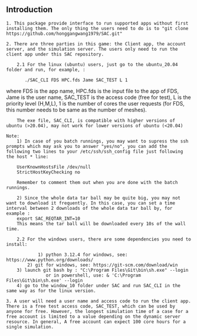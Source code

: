 ## Introduction
	1. This package provide interface to run supported apps without first installing them. The only thing the users need to do is to "git clone https://github.com/honggangwang1979/SAC.git"

	2. There are three parties in this game: the Client app, the account server, and the simulation server. The users only need to run the client app under this SAC repository. 

	    2.1 For the linux (ubuntu) users, just go to the ubuntu_20.04 folder and run, for example, : 

           ./SAC_CLI FDS HPC.fds Jame SAC_TEST L 1 
where FDS is the app name, HPC.fds is the input file to the app of FDS, Jame is the user name, SAC_TEST is the access code (free for test), L is the priority level (H,M,L), 1 is the number of cores the user requests (for FDS, this number needs to be same as the number of meshes).

	    The exe file, SAC_CLI, is compatible with higher versions of ubuntu (>20.04), may not work for lower versions of ubuntu (<20.04)

	Note: 
	    1) In case of you batch runnings, you may want to supress the ssh prompts which may ask you to answer "yes/no", you can add the following two lines to your /etc/ssh/ssh_config file just following the host * line:

		UserKnownHostsFile /dev/null
		StrictHostKeyChecking no

	    Remember to comment them out when you are done with the batch runnings.

	    2) Since the whole data tar ball may be quite big, you may not want to download it frequently. In this case, you can set a time interval between 2 downloads of the whole data tar ball by, for example : 
		export SAC_REQTAR_INT=10
	    This means the tar ball will be downloaded every 10s of the wall time. 

	    2.2 For the windows users, there are some dependencies you need to install: 

              	1) python 3.12.4 for windows, see: https://www.python.org/downloads/
	      	2) git for windows, see: https://git-scm.com/download/win
		3) launch git bash by : "C:\Program Files\Git\bin\sh.exe" --login
                   or in powershell, use: & 'C:\Program Files\Git\bin\sh.exe' --login
		4) go to the window_10 folder under SAC and run SAC_CLI in the same way as for the linux version.

	3. A user will need a user name and access code to run the client app. There is a free test access code, SAC_TEST, which can be used by anyone for free. However, the longest simulation time of a case for a free account is limited to a value depending on the dynamic server resource. In general, A free account can expect 100 core hours for a single simulation. 
